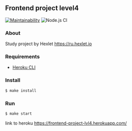 ## Frontend project level4

[![Maintainability](https://api.codeclimate.com/v1/badges/14b78aeda122a86357ba/maintainability)](https://codeclimate.com/github/konstsem/frontend-project-lvl4/maintainability)
![Node.js CI](https://github.com/konstsem/frontend-project-lvl4/workflows/Node.js%20CI/badge.svg)


### About
Study project by Hexlet https://ru.hexlet.io

### Requirements

* [Heroku CLI](https://devcenter.heroku.com/articles/heroku-cli)

### Install

```sh
$ make install
```

### Run

```sh
$ make start
```

link to heroku https://frontend-project-lvl4.herokuapp.com/
